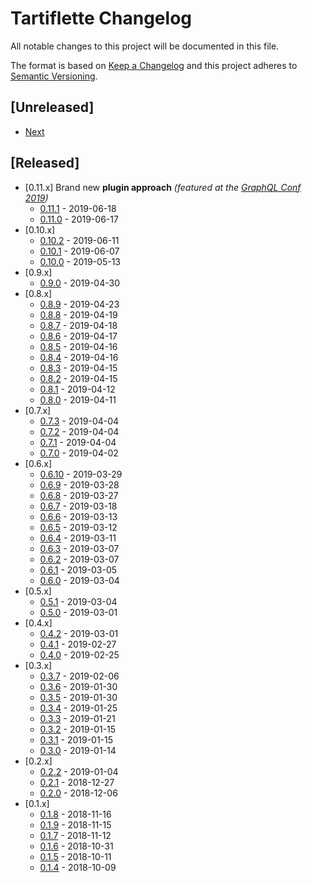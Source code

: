 # Tartiflette Changelog

All notable changes to this project will be documented in this file.

The format is based on [Keep a Changelog](http://keepachangelog.com/en/1.0.0/)
and this project adheres to [Semantic Versioning](http://semver.org/spec/v2.0.0.html).

## [Unreleased]

- [Next](./changelogs/next.md)

## [Released]

- [0.11.x] Brand new **plugin approach** _(featured at the [GraphQL Conf 2019](https://graphqlconf.org))_
  - [0.11.1](./changelogs/0.11.1.md) - 2019-06-18
  - [0.11.0](./changelogs/0.11.0.md) - 2019-06-17
- [0.10.x]
  - [0.10.2](./changelogs/0.10.2.md) - 2019-06-11
  - [0.10.1](./changelogs/0.10.1.md) - 2019-06-07
  - [0.10.0](./changelogs/0.10.0.md) - 2019-05-13
- [0.9.x]
  - [0.9.0](./changelogs/0.9.0.md) - 2019-04-30
- [0.8.x]
  - [0.8.9](./changelogs/0.8.9.md) - 2019-04-23
  - [0.8.8](./changelogs/0.8.8.md) - 2019-04-19
  - [0.8.7](./changelogs/0.8.7.md) - 2019-04-18
  - [0.8.6](./changelogs/0.8.6.md) - 2019-04-17
  - [0.8.5](./changelogs/0.8.5.md) - 2019-04-16
  - [0.8.4](./changelogs/0.8.4.md) - 2019-04-16
  - [0.8.3](./changelogs/0.8.3.md) - 2019-04-15
  - [0.8.2](./changelogs/0.8.2.md) - 2019-04-15
  - [0.8.1](./changelogs/0.8.1.md) - 2019-04-12
  - [0.8.0](./changelogs/0.8.0.md) - 2019-04-11
- [0.7.x]
  - [0.7.3](./changelogs/0.7.3.md) - 2019-04-04
  - [0.7.2](./changelogs/0.7.2.md) - 2019-04-04
  - [0.7.1](./changelogs/0.7.1.md) - 2019-04-04
  - [0.7.0](./changelogs/0.7.0.md) - 2019-04-02
- [0.6.x]
  - [0.6.10](./changelogs/0.6.10.md) - 2019-03-29
  - [0.6.9](./changelogs/0.6.9.md) - 2019-03-28
  - [0.6.8](./changelogs/0.6.8.md) - 2019-03-27
  - [0.6.7](./changelogs/0.6.7.md) - 2019-03-18
  - [0.6.6](./changelogs/0.6.6.md) - 2019-03-13
  - [0.6.5](./changelogs/0.6.5.md) - 2019-03-12
  - [0.6.4](./changelogs/0.6.4.md) - 2019-03-11
  - [0.6.3](./changelogs/0.6.3.md) - 2019-03-07
  - [0.6.2](./changelogs/0.6.2.md) - 2019-03-07
  - [0.6.1](./changelogs/0.6.1.md) - 2019-03-05
  - [0.6.0](./changelogs/0.6.0.md) - 2019-03-04
- [0.5.x]
  - [0.5.1](./changelogs/0.5.1.md) - 2019-03-04
  - [0.5.0](./changelogs/0.5.0.md) - 2019-03-01
- [0.4.x]
  - [0.4.2](./changelogs/0.4.2.md) - 2019-03-01
  - [0.4.1](./changelogs/0.4.1.md) - 2019-02-27
  - [0.4.0](./changelogs/0.4.0.md) - 2019-02-25
- [0.3.x]
  - [0.3.7](./changelogs/0.3.7.md) - 2019-02-06
  - [0.3.6](./changelogs/0.3.6.md) - 2019-01-30
  - [0.3.5](./changelogs/0.3.5.md) - 2019-01-30
  - [0.3.4](./changelogs/0.3.4.md) - 2019-01-25
  - [0.3.3](./changelogs/0.3.3.md) - 2019-01-21
  - [0.3.2](./changelogs/0.3.2.md) - 2019-01-15
  - [0.3.1](./changelogs/0.3.1.md) - 2019-01-15
  - [0.3.0](./changelogs/0.3.0.md) - 2019-01-14
- [0.2.x]
  - [0.2.2](./changelogs/0.2.2.md) - 2019-01-04
  - [0.2.1](./changelogs/0.2.1.md) - 2018-12-27
  - [0.2.0](./changelogs/0.2.0.md) - 2018-12-06
- [0.1.x]
  - [0.1.8](./changelogs/0.1.9.md) - 2018-11-16
  - [0.1.9](./changelogs/0.1.8.md) - 2018-11-15
  - [0.1.7](./changelogs/0.1.7.md) - 2018-11-12
  - [0.1.6](./changelogs/0.1.6.md) - 2018-10-31
  - [0.1.5](./changelogs/0.1.5.md) - 2018-10-11
  - [0.1.4](./changelogs/0.1.4.md) - 2018-10-09
